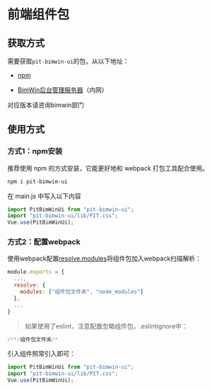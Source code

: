 # 前端组件包

## 获取方式
需要获取`pit-bimwin-ui`的包，从以下地址：

* [npm](https://www.npmjs.com/package/pit-bimwin-ui)

* [BimWin后台管理服务器](http://172.18.3.3:8381/)（内网）

对应版本请咨询bimwin部门

## 使用方式

### 方式1：npm安装

推荐使用 npm 的方式安装，它能更好地和 webpack 打包工具配合使用。

```sh
npm i pit-bimwim-ui
```

在 main.js 中写入以下内容

```js
import PitBimWinUi from "pit-bimwin-ui";
import "pit-bimwin-ui/lib/PIT.css";
Vue.use(PitBimWinUi);
```

### 方式2：配置webpack

使用webpack配置[resolve.modules](https://webpack.js.org/configuration/resolve/#resolvemodules)将组件包加入webpack扫描解析：

```js
module.exports = {
  ...,
  resolve: {
    modules: ["组件包文件夹", "node_modules"]
  },
  ...
}
```

> 如果使用了eslint，注意配置忽略组件包，.eslintignore中：

```js
/**/组件包文件夹/*
```

引入组件照常引入即可：

```js
import PitBimWinUi from "pit-bimwin-ui";
import "pit-bimwin-ui/lib/PIT.css";
Vue.use(PitBimWinUi);
```